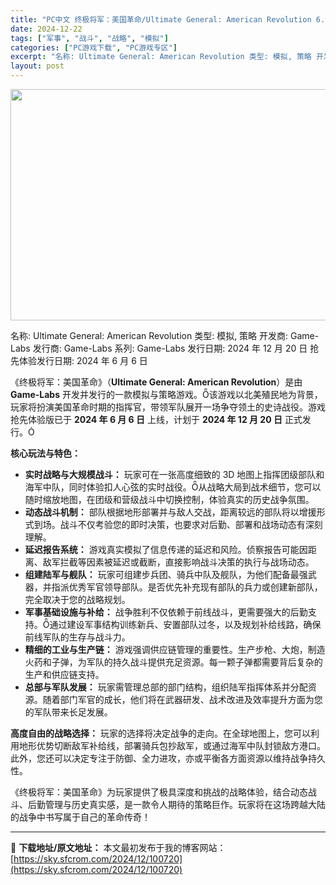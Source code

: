 ```yaml
---
title: "PC中文 终极将军：美国革命/Ultimate General: American Revolution 6.95G"
date: 2024-12-22
tags: ["军事", "战斗", "战略", "模拟"]
categories: ["PC游戏下载", "PC游戏专区"]
excerpt: "名称: Ultimate General: American Revolution 类型: 模拟, 策略 开发商: Game-Labs 发行商: Game-Labs 系列: Game-Labs 发行日期: 2024 年 12 月 20 日 抢先体验发行日期: 2024 年 6 月 6 日 《终极将军&hellip;"
layout: post
---
```


<img class="aligncenter size-full wp-image-100721" src="https://sky.sfcrom.com/wp-content/uploads/2024/12/202412220751127.webp" alt="" width="660" height="370" />

名称: Ultimate General: American Revolution
类型: 模拟, 策略
开发商: Game-Labs
发行商: Game-Labs
系列: Game-Labs
发行日期: 2024 年 12 月 20 日
抢先体验发行日期: 2024 年 6 月 6 日

《终极将军：美国革命》（<strong>Ultimate General: American Revolution</strong>）是由 <strong>Game-Labs</strong> 开发并发行的一款模拟与策略游戏。该游戏以北美殖民地为背景，玩家将扮演美国革命时期的指挥官，带领军队展开一场争夺领土的史诗战役。游戏抢先体验版已于 <strong>2024 年 6 月 6 日</strong> 上线，计划于 <strong>2024 年 12 月 20 日</strong> 正式发行。

<strong>核心玩法与特色：</strong>
<ul>
 	<li><strong>实时战略与大规模战斗：</strong>
玩家可在一张高度细致的 3D 地图上指挥团级部队和海军中队，同时体验扣人心弦的实时战役。从战略大局到战术细节，您可以随时缩放地图，在团级和营级战斗中切换控制，体验真实的历史战争氛围。</li>
 	<li><strong>动态战斗机制：</strong>
部队根据地形部署并与敌人交战，距离较远的部队将以增援形式到场。战斗不仅考验您的即时决策，也要求对后勤、部署和战场动态有深刻理解。</li>
 	<li><strong>延迟报告系统：</strong>
游戏真实模拟了信息传递的延迟和风险。侦察报告可能因距离、敌军拦截等因素被延迟或截断，直接影响战斗决策的执行与战场动态。</li>
 	<li><strong>组建陆军与舰队：</strong>
玩家可组建步兵团、骑兵中队及舰队，为他们配备最强武器，并指派优秀军官领导部队。是否优先补充现有部队的兵力或创建新部队，完全取决于您的战略规划。</li>
 	<li><strong>军事基础设施与补给：</strong>
战争胜利不仅依赖于前线战斗，更需要强大的后勤支持。通过建设军事结构训练新兵、安置部队过冬，以及规划补给线路，确保前线军队的生存与战斗力。</li>
 	<li><strong>精细的工业与生产链：</strong>
游戏强调供应链管理的重要性。生产步枪、大炮，制造火药和子弹，为军队的持久战斗提供充足资源。每一颗子弹都需要背后复杂的生产和供应链支持。</li>
 	<li><strong>总部与军队发展：</strong>
玩家需管理总部的部门结构，组织陆军指挥体系并分配资源。随着部门军官的成长，他们将在武器研发、战术改进及效率提升方面为您的军队带来长足发展。</li>
</ul>
<strong>高度自由的战略选择：</strong>
玩家的选择将决定战争的走向。在全球地图上，您可以利用地形优势切断敌军补给线，部署骑兵包抄敌军，或通过海军中队封锁敌方港口。此外，您还可以决定专注于防御、全力进攻，亦或平衡各方面资源以维持战争持久性。

《终极将军：美国革命》为玩家提供了极具深度和挑战的战略体验，结合动态战斗、后勤管理与历史真实感，是一款令人期待的策略巨作。玩家将在这场跨越大陆的战争中书写属于自己的革命传奇！

---
📖 **下载地址/原文地址：** 本文最初发布于我的博客网站：[https://sky.sfcrom.com/2024/12/100720](https://sky.sfcrom.com/2024/12/100720)

